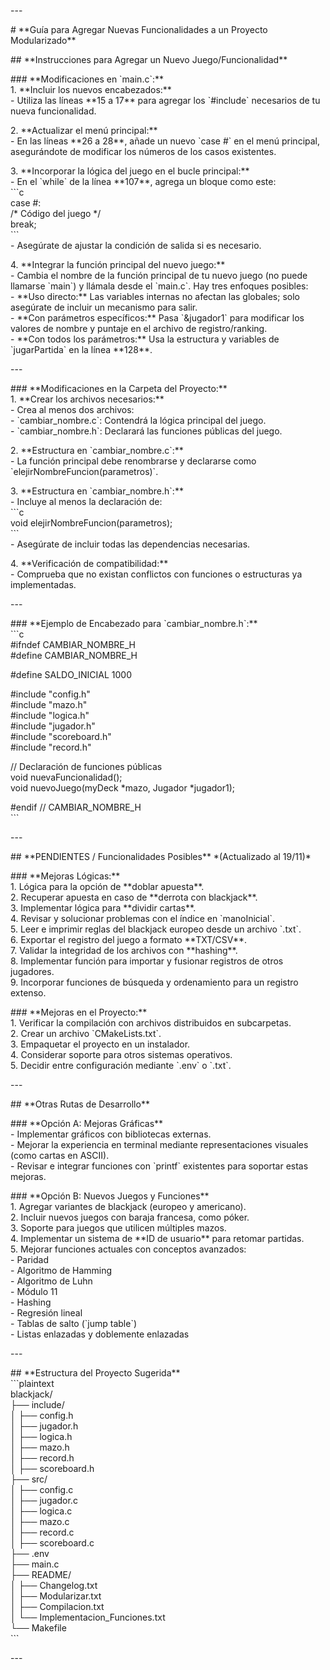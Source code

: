   
\---

\# \*\*Guía para Agregar Nuevas Funcionalidades a un Proyecto Modularizado\*\*

\#\# \*\*Instrucciones para Agregar un Nuevo Juego/Funcionalidad\*\*

\#\#\# \*\*Modificaciones en \`main.c\`:\*\*  
1\. \*\*Incluir los nuevos encabezados:\*\*  
   \- Utiliza las líneas \*\*15 a 17\*\* para agregar los \`\#include\` necesarios de tu nueva funcionalidad.

2\. \*\*Actualizar el menú principal:\*\*  
   \- En las líneas \*\*26 a 28\*\*, añade un nuevo \`case \#\` en el menú principal, asegurándote de modificar los números de los casos existentes.

3\. \*\*Incorporar la lógica del juego en el bucle principal:\*\*  
   \- En el \`while\` de la línea \*\*107\*\*, agrega un bloque como este:  
     \`\`\`c  
     case \#:   
         /\* Código del juego \*/   
         break;  
     \`\`\`  
     \- Asegúrate de ajustar la condición de salida si es necesario.

4\. \*\*Integrar la función principal del nuevo juego:\*\*  
   \- Cambia el nombre de la función principal de tu nuevo juego (no puede llamarse \`main\`) y llámala desde el \`main.c\`. Hay tres enfoques posibles:  
     \- \*\*Uso directo:\*\* Las variables internas no afectan las globales; solo asegúrate de incluir un mecanismo para salir.  
     \- \*\*Con parámetros específicos:\*\* Pasa \`\&jugador1\` para modificar los valores de nombre y puntaje en el archivo de registro/ranking.  
     \- \*\*Con todos los parámetros:\*\* Usa la estructura y variables de \`jugarPartida\` en la línea \*\*128\*\*.

\---

\#\#\# \*\*Modificaciones en la Carpeta del Proyecto:\*\*  
1\. \*\*Crear los archivos necesarios:\*\*  
   \- Crea al menos dos archivos:  
     \- \`cambiar\_nombre.c\`: Contendrá la lógica principal del juego.  
     \- \`cambiar\_nombre.h\`: Declarará las funciones públicas del juego.

2\. \*\*Estructura en \`cambiar\_nombre.c\`:\*\*  
   \- La función principal debe renombrarse y declararse como \`elejirNombreFuncion(parametros)\`.

3\. \*\*Estructura en \`cambiar\_nombre.h\`:\*\*  
   \- Incluye al menos la declaración de:  
     \`\`\`c  
     void elejirNombreFuncion(parametros);  
     \`\`\`  
   \- Asegúrate de incluir todas las dependencias necesarias.

4\. \*\*Verificación de compatibilidad:\*\*  
   \- Comprueba que no existan conflictos con funciones o estructuras ya implementadas.

\---

\#\#\# \*\*Ejemplo de Encabezado para \`cambiar\_nombre.h\`:\*\*  
\`\`\`c  
\#ifndef CAMBIAR\_NOMBRE\_H  
\#define CAMBIAR\_NOMBRE\_H

\#define SALDO\_INICIAL 1000

\#include "config.h"  
\#include "mazo.h"  
\#include "logica.h"  
\#include "jugador.h"  
\#include "scoreboard.h"  
\#include "record.h"

// Declaración de funciones públicas  
void nuevaFuncionalidad();  
void nuevoJuego(myDeck \*mazo, Jugador \*jugador1);

\#endif // CAMBIAR\_NOMBRE\_H  
\`\`\`

\---

\#\# \*\*PENDIENTES / Funcionalidades Posibles\*\* \*(Actualizado al 19/11)\*

\#\#\# \*\*Mejoras Lógicas:\*\*  
1\. Lógica para la opción de \*\*doblar apuesta\*\*.  
2\. Recuperar apuesta en caso de \*\*derrota con blackjack\*\*.  
3\. Implementar lógica para \*\*dividir cartas\*\*.  
4\. Revisar y solucionar problemas con el índice en \`manoInicial\`.  
5\. Leer e imprimir reglas del blackjack europeo desde un archivo \`.txt\`.  
6\. Exportar el registro del juego a formato \*\*TXT/CSV\*\*.  
7\. Validar la integridad de los archivos con \*\*hashing\*\*.  
8\. Implementar función para importar y fusionar registros de otros jugadores.  
9\. Incorporar funciones de búsqueda y ordenamiento para un registro extenso.

\#\#\# \*\*Mejoras en el Proyecto:\*\*  
1\. Verificar la compilación con archivos distribuidos en subcarpetas.  
2\. Crear un archivo \`CMakeLists.txt\`.  
3\. Empaquetar el proyecto en un instalador.  
4\. Considerar soporte para otros sistemas operativos.  
5\. Decidir entre configuración mediante \`.env\` o \`.txt\`.

\---

\#\# \*\*Otras Rutas de Desarrollo\*\*

\#\#\# \*\*Opción A: Mejoras Gráficas\*\*  
\- Implementar gráficos con bibliotecas externas.  
\- Mejorar la experiencia en terminal mediante representaciones visuales (como cartas en ASCII).  
\- Revisar e integrar funciones con \`printf\` existentes para soportar estas mejoras.

\#\#\# \*\*Opción B: Nuevos Juegos y Funciones\*\*  
1\. Agregar variantes de blackjack (europeo y americano).  
2\. Incluir nuevos juegos con baraja francesa, como póker.  
3\. Soporte para juegos que utilicen múltiples mazos.  
4\. Implementar un sistema de \*\*ID de usuario\*\* para retomar partidas.  
5\. Mejorar funciones actuales con conceptos avanzados:  
   \- Paridad  
   \- Algoritmo de Hamming  
   \- Algoritmo de Luhn  
   \- Módulo 11  
   \- Hashing  
   \- Regresión lineal  
   \- Tablas de salto (\`jump table\`)  
   \- Listas enlazadas y doblemente enlazadas

\---

\#\# \*\*Estructura del Proyecto Sugerida\*\*  
\`\`\`plaintext  
blackjack/  
├── include/  
│   ├── config.h  
│   ├── jugador.h  
│   ├── logica.h  
│   ├── mazo.h  
│   ├── record.h  
│   ├── scoreboard.h  
├── src/  
│   ├── config.c  
│   ├── jugador.c  
│   ├── logica.c  
│   ├── mazo.c  
│   ├── record.c  
│   ├── scoreboard.c  
├── .env  
├── main.c  
├── README/  
│   ├── Changelog.txt  
│   ├── Modularizar.txt  
│   ├── Compilacion.txt  
│   └── Implementacion\_Funciones.txt  
└── Makefile  
\`\`\`

\---  
